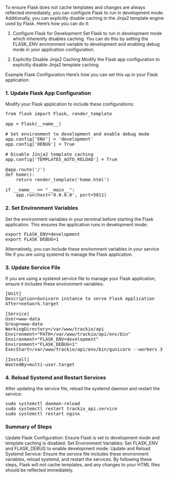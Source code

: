 To ensure Flask does not cache templates and changes are always reflected immediately, you can configure Flask to run in development mode. Additionally, you can explicitly disable caching in the Jinja2 template engine used by Flask. Here’s how you can do it:

1. Configure Flask for Development
Set Flask to run in development mode which inherently disables caching. You can do this by setting the FLASK_ENV environment variable to development and enabling debug mode in your application configuration.

2. Explicitly Disable Jinja2 Caching
Modify the Flask app configuration to explicitly disable Jinja2 template caching.

Example Flask Configuration
Here’s how you can set this up in your Flask application:

<h3>1. Update Flask App Configuration</h3>
Modify your Flask application to include these configurations:

<pre>
from flask import Flask, render_template

app = Flask(__name__)

# Set environment to development and enable debug mode
app.config['ENV'] = 'development'
app.config['DEBUG'] = True

# Disable Jinja2 template caching
app.config['TEMPLATES_AUTO_RELOAD'] = True

@app.route('/')
def home():
    return render_template('home.html')

if __name__ == "__main__":
    app.run(host='0.0.0.0', port=5011)    
</pre>

<h3>2. Set Environment Variables</h3>
Set the environment variables in your terminal before starting the Flask application. This ensures the application runs in development mode:

<pre>
export FLASK_ENV=development
export FLASK_DEBUG=1   
</pre>

Alternatively, you can include these environment variables in your service file if you are using systemd to manage the Flask application.

<h3>3. Update Service File</h3>
If you are using a systemd service file to manage your Flask application, ensure it includes these environment variables:

<pre>
[Unit]
Description=Gunicorn instance to serve Flask Application
After=network.target

[Service]
User=www-data
Group=www-data
WorkingDirectory=/var/www/trackio/api
Environment="PATH=/var/www/trackio/api/env/bin"
Environment="FLASK_ENV=development"
Environment="FLASK_DEBUG=1"
ExecStart=/var/www/trackio/api/env/bin/gunicorn --workers 3 --bind 127.0.0.1:5011 wsgi:app

[Install]
WantedBy=multi-user.target    
</pre>

<h3>4. Reload Systemd and Restart Services</h3>
After updating the service file, reload the systemd daemon and restart the service:

<pre>
sudo systemctl daemon-reload
sudo systemctl restart trackio_api.service
sudo systemctl restart nginx    
</pre>

<h3>Summary of Steps</h3>
Update Flask Configuration: Ensure Flask is set to development mode and template caching is disabled.
Set Environment Variables: Set FLASK_ENV and FLASK_DEBUG to enable development mode.
Update and Reload Systemd Service: Ensure the service file includes these environment variables, reload systemd, and restart the services.
By following these steps, Flask will not cache templates, and any changes to your HTML files should be reflected immediately.

